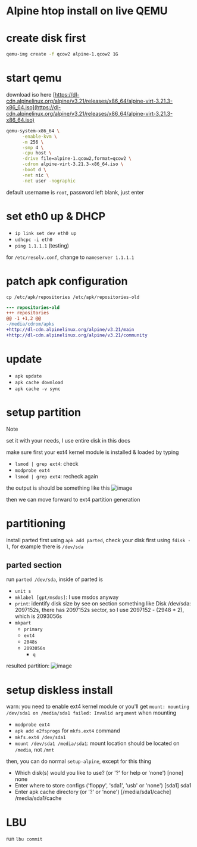 # Alpine htop install on live QEMU

# create disk first
```sh
qemu-img create -f qcow2 alpine-1.qcow2 1G
```

# start qemu

download iso here [https://dl-cdn.alpinelinux.org/alpine/v3.21/releases/x86_64/alpine-virt-3.21.3-x86_64.iso](https://dl-cdn.alpinelinux.org/alpine/v3.21/releases/x86_64/alpine-virt-3.21.3-x86_64.iso)

```sh
qemu-system-x86_64 \
      -enable-kvm \
      -m 256 \
      -smp 4 \
      -cpu host \
      -drive file=alpine-1.qcow2,format=qcow2 \
      -cdrom alpine-virt-3.21.3-x86_64.iso \
      -boot d \
      -net nic \
      -net user -nographic
```

default username is `root`, password left blank, just enter

# set eth0 up & DHCP
- `ip link set dev eth0 up`
- `udhcpc -i eth0`
- `ping 1.1.1.1` (testing)

for `/etc/resolv.conf`, change to `nameserver 1.1.1.1`

# patch apk configuration
`cp /etc/apk/repositories /etc/apk/repositories-old`

```patch
--- repositories-old
+++ repositories
@@ -1 +1,2 @@
-/media/cdrom/apks
+http://dl-cdn.alpinelinux.org/alpine/v3.21/main
+http://dl-cdn.alpinelinux.org/alpine/v3.21/community
```

# update
- `apk update`
- `apk cache download`
- `apk cache -v sync`


# setup partition

<div class="warning">
Note 

set it with your needs, I use entire disk in this docs
</div>

make sure first your ext4 kernel module is installed & loaded by typing

- `lsmod | grep ext4`: check
- `modprobe ext4`
- `lsmod | grep ext4`: recheck again

the output is should be something like this
![image](/assets/37fc640f3957aa8c9cc08ae77ed08afc3ad58b7b1187232994a259776acbdc94fe64e1a8b0cd1cbd834fc51e3f7d9d21cdd850a4fbfd35aa0092ffb9.png)

then we can move forward to ext4 partition generation

# partitioning
install parted first using `apk add parted`, check your disk first using `fdisk -l`, for example there is `/dev/sda`

## parted section
run `parted /dev/sda`, inside of parted is

- `unit s`
- `mklabel [gpt/msdos]`: I use msdos anyway
- `print`: identify disk size by see on section something like Disk /dev/sda: 2097152s, there has 2097152s sector, so I use 2097152 - (2948 * 2), which is 2093056s
- `mkpart`
	- `primary`
	- `ext4`
	- `2048s`
	- `2093056s`
      - `q`

resulted partition:
![image](/assets/2e9d14e41182f8915e615acd0bedb1797c4a5b13411506a142ce9bf33b0874ce1abbc3963190e351a97b67876af6c7613735930d2e1c71140947c98d.png)

# setup diskless install
warn: you need to enable ext4 kernel module or you'll get `mount: mounting /dev/sda1 on /media/sda1 failed: Invalid argument` when mounting

- `modprobe ext4`
- `apk add e2fsprogs` for `mkfs.ext4` command
- `mkfs.ext4 /dev/sda1`
- `mount /dev/sda1 /media/sda1`: mount location should be located on `/media`, not `/mnt`

then, you can do normal `setup-alpine`, except for this thing

- Which disk(s) would you like to use? (or '?' for help or 'none') [none] none
- Enter where to store configs ('floppy', 'sda1', 'usb' or 'none') [sda1] sda1
- Enter apk cache directory (or '?' or 'none') [/media/sda1/cache] /media/sda1/cache

# LBU
run `lbu commit`